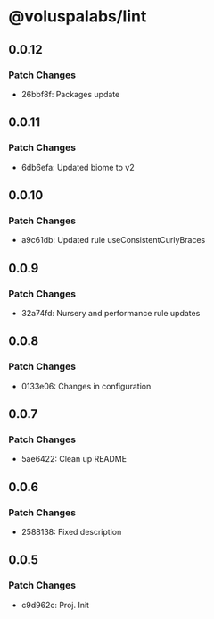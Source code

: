 # @voluspalabs/lint

## 0.0.12

### Patch Changes

- 26bbf8f: Packages update

## 0.0.11

### Patch Changes

- 6db6efa: Updated biome to v2

## 0.0.10

### Patch Changes

- a9c61db: Updated rule useConsistentCurlyBraces

## 0.0.9

### Patch Changes

- 32a74fd: Nursery and performance rule updates

## 0.0.8

### Patch Changes

- 0133e06: Changes in configuration

## 0.0.7

### Patch Changes

- 5ae6422: Clean up README

## 0.0.6

### Patch Changes

- 2588138: Fixed description

## 0.0.5

### Patch Changes

- c9d962c: Proj. Init
